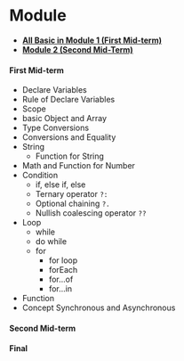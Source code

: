 # Module
- **[All Basic in Module 1 (First Mid-term)](./mid-term1/README.md)**
- **[Module 2 (Second Mid-Term)](./mid-term2/README.md)**

#### First Mid-term
- Declare Variables
- Rule of Declare Variables
- Scope
- basic Object and Array
- Type Conversions
- Conversions and Equality
- String
    - Function for String
- Math and Function for Number
- Condition
    - if, else if, else
    - Ternary operator `?:`
    - Optional chaining `?.`
    - Nullish coalescing operator `??`
- Loop
    - while
    - do while
    - for
        - for loop
        - forEach
        - for...of
        - for...in
- Function 
- Concept Synchronous and Asynchronous
#### Second Mid-term

#### Final